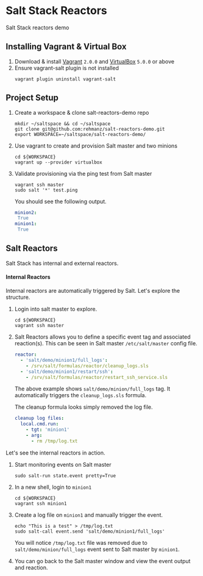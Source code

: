 # Salt Stack Reactors 
Salt Stack reactors demo

## Installing Vagrant & Virtual Box 
1. Download & install [Vagrant](https://www.vagrantup.com/downloads.html) `2.0.0` and [VirtualBox](https://www.virtualbox.org/wiki/Downloads) `5.0.0` or above
2. Ensure vagrant-salt plugin is not installed
   ```shell
   vagrant plugin uninstall vagrant-salt
   ```


## Project Setup
1. Create a workspace & clone salt-reactors-demo repo
   ```shell
   mkdir ~/saltspace && cd ~/saltspace
   git clone git@github.com:rehmanz/salt-reactors-demo.git
   export WORKSPACE=~/saltspace/salt-reactors-demo/
   ```

2. Use vagrant to create and provision Salt master and two minions
   ```shell
   cd ${WORKSPACE}
   vagrant up --provider virtualbox
   ```

3. Validate provisioning via the ping test from Salt master
   ```shell
   vagrant ssh master
   sudo salt '*' test.ping
   ```
   
   You should see the following output.
   ```yml
   minion2:
    True
   minion1:
    True
   ```
   

## Salt Reactors

Salt Stack has internal and external reactors.
 
#### Internal Reactors

Internal reactors are automatically triggered by Salt. Let's explore the structure.

1. Login into salt master to explore.
    ```shell
    cd ${WORKSPACE}
    vagrant ssh master
    ```

2. Salt Reactors allows you to define a specific event tag and associated reaction(s). This can be seen in Salt master `/etc/salt/master` config file.
    ```yml
    reactor:
      - 'salt/demo/minion1/full_logs':
        - /srv/salt/formulas/reactor/cleanup_logs.sls
      - 'salt/demo/minion1/restart/ssh':
        - /srv/salt/formulas/reactor/restart_ssh_service.sls
    ```
    The above example shows `salt/demo/minion/full_logs` tag. It automatically triggers the `cleanup_logs.sls` formula.
    
    The cleanup formula looks simply removed the log file.
    ```yml
    cleanup log files:
      local.cmd.run:
        - tgt: 'minion1'
        - arg:
          - rm /tmp/log.txt
    ```


Let's see the internal reactors in action.
1. Start monitoring events on Salt master
   ```
   sudo salt-run state.event pretty=True
   ```
2. In a new shell, login to `minion1`
   ```shell
   cd ${WORKSPACE}
   vagrant ssh minion1
   ```
   
3. Create a log file on `minion1` and manually trigger the event.
   ```shell
   echo "This is a test" > /tmp/log.txt
   sudo salt-call event.send 'salt/demo/minion1/full_logs'
   ```
   You will notice `/tmp/log.txt` file was removed due to `salt/demo/minion/full_logs` event sent to Salt master by `minion1`.

4. You can go back to the Salt master window and view the event output and reaction.


